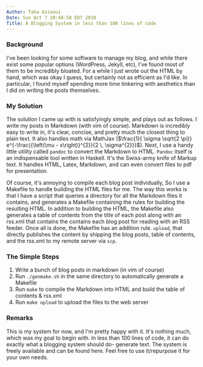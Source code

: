 ```yaml
---
Author: Taha Azzaoui
Date: Sun Oct 7 20:48:58 EDT 2018
Title: A Blogging System in less than 100 lines of code 
---
```


### Background
I've been looking for some software to manage my blog, and while there exist some
popular options (WordPress, Jekyll, etc), I've found most of them to be incredibly 
bloated. For a while I just wrote out the HTML by hand, which was okay I guess,
but certainly not as efficient as I'd like. In particular, I found myself
spending more time tinkering with aesthetics than I did on writing the posts themselves.

### My Solution
The solution I came up with is satisfyingly simple, and plays out as follows. I
write my posts in Markdown (with vim of course). Markdown is incredibly easy to write in, it's
clear, concise, and pretty much the closest thing to plain text. It also handles
math via MathJax ($\frac{1}{ \sigma \sqrt{2 \pi}} e^{-\frac{{\left(\mu - x\right)}^{2}}{2 \, \sigma^{2}}}$). 
Next, I use a
handy little utility called `pandoc` to convert the Markdown to HTML. `Pandoc`
itself is an indispensable tool written in Haskell. It's the Swiss-army knife of Markup
text. It handles HTML, Latex, Markdown, and can even convert files to pdf for presentation. 

Of course, it's annoying to compile each blog post individually, So I use a
Makefile to handle building the HTML files for me. The way this works is that I have a
script that queries a directory for all the Markdown files it contains, and
generates a Makefile containing the rules for building the resulting HTML. In
addition to building the HTML, the Makefile also generates a table of contents
from the title of each post along with an rss.xml that contains the contains
each blog post for reading with an RSS feeder. Once all is done, the Makefile
has an addition rule. `upload`, that directly publishes the content by shipping
the blog posts, table of contents, and the rss.xml to my remote server via
`scp`.

### The Simple Steps
1. Write a bunch of blog posts in markdown (in vim of course)
2. Run `./genmake.sh` in the same directory to automatically generate a Makefile
3. Run `make` to compile the Markdown into HTML and build the table of contents & rss.xml
4. Run `make upload` to upload the files to the web server

### Remarks
This is my system for now, and I'm pretty happy with it. It's nothing much,
which was my goal to begin with. In less than 100 lines of code, it can do exactly
what a blogging system should do- generate text. The system is freely available
and can be found here. Feel free to use it/repurpose it for your own needs.
